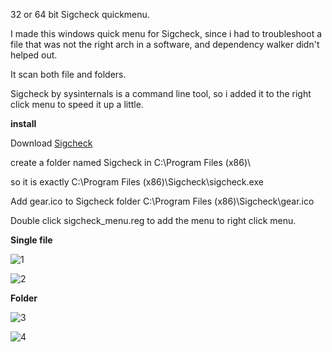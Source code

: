 32 or 64 bit Sigcheck quickmenu.

I made this windows quick menu for Sigcheck, since i had to troubleshoot a file that was not the right arch in a software, and dependency walker didn't helped out.

It scan both file and folders.

Sigcheck by sysinternals is a command line tool, so i added it to the right click menu to speed it up a little.



**install**

Download [Sigcheck](https://technet.microsoft.com/en-us/sysinternals/bb897441.aspx)

create a folder named Sigcheck in C:\Program Files (x86)\

so it is exactly C:\Program Files (x86)\Sigcheck\sigcheck.exe

Add gear.ico to Sigcheck folder C:\Program Files (x86)\Sigcheck\gear.ico

Double click sigcheck_menu.reg to add the menu to right click menu.

**Single file**

![1](https://cloud.githubusercontent.com/assets/3592375/22664194/d11c1834-ecaf-11e6-9685-0cabe9f2289e.png)

![2](https://cloud.githubusercontent.com/assets/3592375/22664192/d11ac7c2-ecaf-11e6-9cba-0a84c636a43b.png)

**Folder**

![3](https://cloud.githubusercontent.com/assets/3592375/22664193/d11b93aa-ecaf-11e6-8a97-5ecd7f7dc691.png)

![4](https://cloud.githubusercontent.com/assets/3592375/22664191/d117ad9e-ecaf-11e6-8257-9c5c1bba6e53.png)



